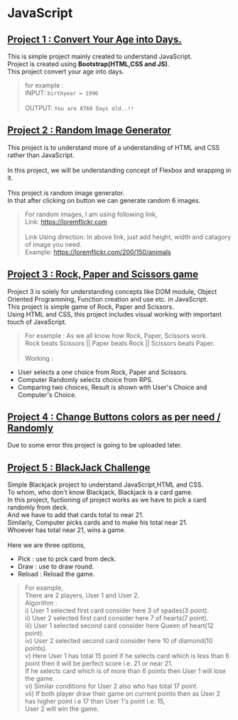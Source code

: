 # JavaScript

## [Project 1 : Convert Your Age into Days.](https://github.com/RjPatil27/JavaScript/tree/master/Project%201)
  This is simple project mainly created to understand JavaScript.\
  Project is created using **Bootstrap(HTML,CSS and JS)**.\
  This project convert your age into days.
  
  > for example : \
  >              INPUT:   `birthyear = 1996` \
  > \
  >              OUTPUT:   `You are 8760 Days old..!!`

## [Project 2 : Random Image Generator](https://github.com/RjPatil27/JavaScript/tree/master/Project%202)
This project is to understand more of a understanding of HTML and CSS rather than JavaScript. \
\
In this project, we will be understanding concept of Flexbox and wrapping in it. \
\
This project is random image generator. \
In that after clicking on button we can generate random 6 images.

> For random images, I am using following link, \
>       Link: https://loremflickr.com \
> \
>       Link Using direction: In above link, just add height, width and catagory of image  you need. \
>       Example: https://loremflickr.com/200/150/animals

## [Project 3 : Rock, Paper and Scissors game](https://github.com/RjPatil27/JavaScript/tree/master/Project%203)
Project 3 is solely for  understanding concepts like DOM module, Object Oriented Programming, Function creation and use etc. in JavaScript. \
This project is simple game of Rock, Paper and Scissors. \
Using HTML and CSS, this project includes visual working with important touch of JavaScript. 
> For example : As we all know how Rock, Paper, Scissors work. \
> Rock beats Scissors || Paper beats Rock || Scissors beats Paper. \
\
Working : 
* User selects a one choice from Rock, Paper and Scissors.
* Computer Randomly selects choice from RPS.
* Comparing two choices, Result is shown with User's Choice and Computer's Choice.

## [Project 4 : Change Buttons colors as per need / Randomly](https://github.com/RjPatil27/JavaScript/tree/master/Project%204)
Due to some error this project is going to be uploaded later.

## [Project 5 : BlackJack Challenge](https://github.com/RjPatil27/JavaScript/tree/master/Project%205)
Simple Blackjack project to understand JavaScript,HTML and CSS. \
To whom, who don't know Blackjack, Blackjack is a card game. \
In this project, fuctioning of project works as we have to pick a card randomly from deck. \
And we have to add that cards total to near 21. \
Similarly, Computer picks cards and to make his total near 21. \
Whoever has total near 21, wins a game. \
\
Here we are three options, 
* Pick : use to pick card from deck. 
* Draw : use to draw round. 
* Reload : Reload the game. 
 
>For example,  
>There are 2 players, User 1 and User 2. \
>Algorithm : \
>i) User 1 selected first card consider here 3 of spades(3 point). \
>ii) User 2 selected first card consider here 7 of hearts(7 point). \
>iii) User 1 selected second card consider here Queen of heart(12 point). \
>iv) User 2 selected second card consider here 10 of diamond(10 points). \
>v) Here User 1 has total 15 point if he selects card which is less than 6 point then it will be perfect score i.e. 21 or near 21. \
   If he selects card which is of more than 6 points then User 1 will lose the game. \
>vi) Similar conditions for User 2 also who has total 17 point. \
>vii) If both player draw their game on current points then as User 2 has higher point i.e 17 than User 1's point i.e. 15, \
     User 2 will win the game. 
